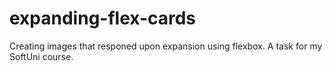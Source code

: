 # expanding-flex-cards

Creating images that responed upon expansion using flexbox. A task for my SoftUni course.
